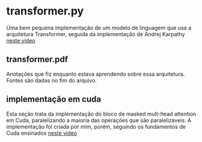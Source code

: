 # transformer.py
Uma bem pequena implementação de um modelo de linguagem que usa a arquitetura Transformer, seguida da implementação de Andrej Karpathy [neste vídeo](https://youtu.be/kCc8FmEb1nY)

## transformer.pdf
Anotações que fiz enquanto estava aprendendo sobre essa arquitetura. Fontes são dadas no fim do arquivo. 

## implementação em cuda
Esta seção trata da implementação do bloco de masked mult-head attention em Cuda, paralelizando a maioria das operações que são paralelizáveis. A implementação foi criada por mim, porém, seguindo os fundamentos de Cuda ensinados [neste vídeo](https://youtu.be/86FAWCzIe_4)

